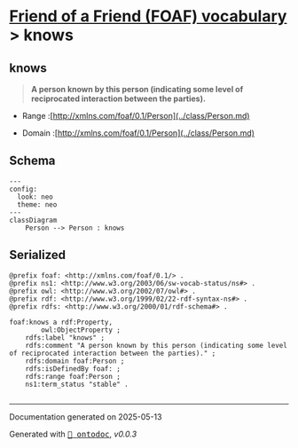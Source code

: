# [Friend of a Friend (FOAF) vocabulary](../homepage.md) > knows

## knows

> **A person known by this person (indicating some level of reciprocated interaction between the parties).**

- Range :[http://xmlns.com/foaf/0.1/Person](../class/Person.md)

- Domain :[http://xmlns.com/foaf/0.1/Person](../class/Person.md)

## Schema

```mermaid
---
config:
  look: neo
  theme: neo
---
classDiagram
    Person --> Person : knows
```

## Serialized

```ttl
@prefix foaf: <http://xmlns.com/foaf/0.1/> .
@prefix ns1: <http://www.w3.org/2003/06/sw-vocab-status/ns#> .
@prefix owl: <http://www.w3.org/2002/07/owl#> .
@prefix rdf: <http://www.w3.org/1999/02/22-rdf-syntax-ns#> .
@prefix rdfs: <http://www.w3.org/2000/01/rdf-schema#> .

foaf:knows a rdf:Property,
        owl:ObjectProperty ;
    rdfs:label "knows" ;
    rdfs:comment "A person known by this person (indicating some level of reciprocated interaction between the parties)." ;
    rdfs:domain foaf:Person ;
    rdfs:isDefinedBy foaf: ;
    rdfs:range foaf:Person ;
    ns1:term_status "stable" .


```

---

Documentation generated on 2025-05-13

Generated with <kbd>[📑 ontodoc](https://github.com/StephaneBranly/ontodoc)</kbd>, *v0.0.3*